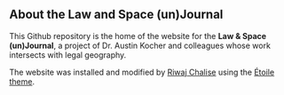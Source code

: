 
## About the Law and Space (un)Journal

This Github repository is the home of the website for the **Law & Space (un)Journal**, a project of Dr. Austin Kocher and colleagues whose work intersects with legal geography.

The website was installed and modified by [Riwaj Chalise](https://github.com/Riwajchalise) using the [Étoile theme](https://themeforest.net/item/toile-responsive-jekyll-theme-for-bloggers-and-writers/23079570).
